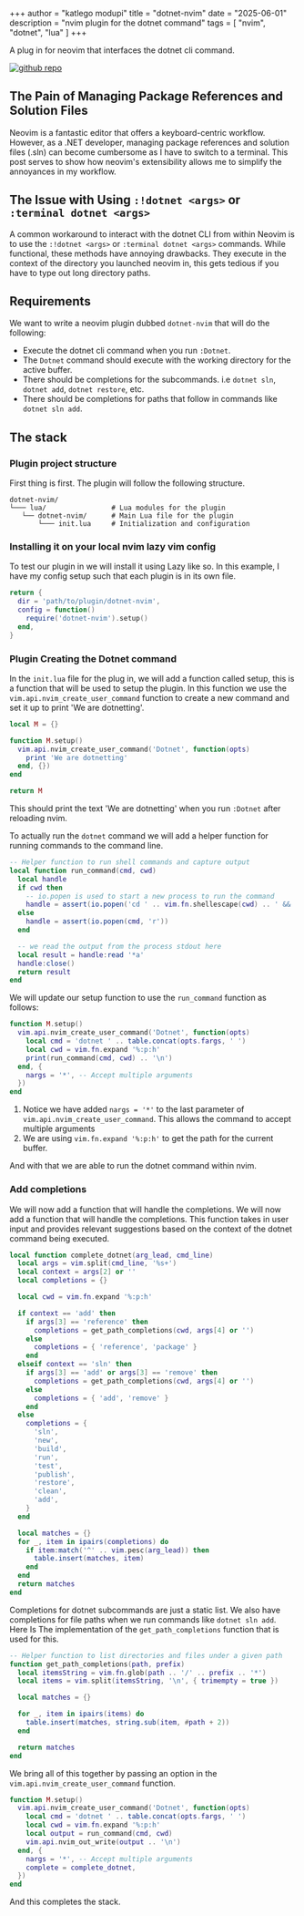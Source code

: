 +++
author = "katlego modupi"
title = "dotnet-nvim"
date = "2025-06-01"
description = "nvim plugin for the dotnet command"
tags = [
    "nvim", "dotnet", "lua"
]
+++

A plug in for neovim that interfaces the dotnet cli command.

[![github repo](https://img.shields.io/badge/dotnet_nvim-gray?logo=github)](https://github.com/kat-lego/dotnet-nvim)
<!--more-->

## The Pain of Managing Package References and Solution Files
Neovim is a fantastic editor that offers a keyboard-centric workflow. However, as a .NET developer, managing package references and solution files (.sln) can become cumbersome as I have to switch to a terminal. This post serves to show how neovim's extensibility allows me to simplify the annoyances in my workflow.

## The Issue with Using `:!dotnet <args>` or `:terminal dotnet <args>`
A common workaround to interact with the dotnet CLI from within Neovim is to use the `:!dotnet <args>` or `:terminal dotnet <args>` commands. While functional, these methods have annoying drawbacks. They execute in the context of the directory you launched neovim in, this gets tedious if you have to type out long directory paths.

## Requirements
We want to write a neovim plugin dubbed `dotnet-nvim` that will do the following:
* Execute the dotnet cli command when you run `:Dotnet`.
* The `Dotnet` command should execute with the working directory for the active buffer.
* There should be completions for the subcommands. i.e `dotnet sln`, `dotnet add`, `dotnet restore`,
  etc.
* There should be completions for paths that follow in commands like `dotnet sln add`.

## The stack

### Plugin project structure
First thing is first. The plugin will follow the following structure.

```
dotnet-nvim/
└─── lua/                # Lua modules for the plugin
   └── dotnet-nvim/      # Main Lua file for the plugin
       └─── init.lua     # Initialization and configuration
```

### Installing it on your local nvim lazy vim config
To test our plugin in we will install it using Lazy like so. In this example, I have my config setup
such that each plugin is in its own file.

```lua
return {
  dir = 'path/to/plugin/dotnet-nvim',
  config = function()
    require('dotnet-nvim').setup()
  end,
}
```

### Plugin Creating the Dotnet command
In the `init.lua` file for the plug in, we will add a function called setup, this is a function that 
will be used to setup the plugin. In this function we use the `vim.api.nvim_create_user_command`
function to create a new command and set it up to print 'We are dotnetting'.

```lua
local M = {}

function M.setup()
  vim.api.nvim_create_user_command('Dotnet', function(opts)
    print 'We are dotnetting'
  end, {})
end

return M
```

This should print the text 'We are dotnetting' when you run `:Dotnet` after reloading nvim.

To actually run the `dotnet` command we will add a helper function for running commands to the command
line.
```lua
-- Helper function to run shell commands and capture output
local function run_command(cmd, cwd)
  local handle
  if cwd then
    -- io.popen is used to start a new process to run the command
    handle = assert(io.popen('cd ' .. vim.fn.shellescape(cwd) .. ' && ' .. cmd, 'r'))
  else
    handle = assert(io.popen(cmd, 'r'))
  end

  -- we read the output from the process stdout here
  local result = handle:read '*a'
  handle:close()
  return result
end
```

We will update our setup function to use the `run_command` function as follows:
```lua
function M.setup()
  vim.api.nvim_create_user_command('Dotnet', function(opts)
    local cmd = 'dotnet ' .. table.concat(opts.fargs, ' ')
    local cwd = vim.fn.expand '%:p:h'
    print(run_command(cmd, cwd) .. '\n')
  end, {
    nargs = '*', -- Accept multiple arguments
  })
end
```
  
  1. Notice we have added `nargs = '*'` to the last parameter of `vim.api.nvim_create_user_command`.
  This allows the command to accept multiple arguments
  2. We are using `vim.fn.expand '%:p:h'` to get the path for the current buffer.

And with that we are able to run the dotnet command within nvim.

### Add completions
We will now add a function that will handle the completions. We will now add a function that will
handle the completions. This function takes in user input and provides relevant suggestions based on
the context of the dotnet command being executed.

```lua
local function complete_dotnet(arg_lead, cmd_line)
  local args = vim.split(cmd_line, '%s+')
  local context = args[2] or ''
  local completions = {}

  local cwd = vim.fn.expand '%:p:h'

  if context == 'add' then
    if args[3] == 'reference' then
      completions = get_path_completions(cwd, args[4] or '')
    else
      completions = { 'reference', 'package' }
    end
  elseif context == 'sln' then
    if args[3] == 'add' or args[3] == 'remove' then
      completions = get_path_completions(cwd, args[4] or '')
    else
      completions = { 'add', 'remove' }
    end
  else
    completions = {
      'sln',
      'new',
      'build',
      'run',
      'test',
      'publish',
      'restore',
      'clean',
      'add',
    }
  end

  local matches = {}
  for _, item in ipairs(completions) do
    if item:match('^' .. vim.pesc(arg_lead)) then
      table.insert(matches, item)
    end
  end
  return matches
end
```

Completions for dotnet subcommands are just a static list. We also have completions for file paths
when we run commands like `dotnet sln add`. Here Is The implementation of the `get_path_completions`
function that is used for this.

```lua
-- Helper function to list directories and files under a given path
function get_path_completions(path, prefix)
  local itemsString = vim.fn.glob(path .. '/' .. prefix .. '*')
  local items = vim.split(itemsString, '\n', { trimempty = true })

  local matches = {}

  for _, item in ipairs(items) do
    table.insert(matches, string.sub(item, #path + 2))
  end

  return matches
end

```

We bring all of this together by passing an option in the `vim.api.nvim_create_user_command`
function.
```lua
function M.setup()
  vim.api.nvim_create_user_command('Dotnet', function(opts)
    local cmd = 'dotnet ' .. table.concat(opts.fargs, ' ')
    local cwd = vim.fn.expand '%:p:h'
    local output = run_command(cmd, cwd)
    vim.api.nvim_out_write(output .. '\n')
  end, {
    nargs = '*', -- Accept multiple arguments
    complete = complete_dotnet,
  })
end
```

And this completes the stack.
